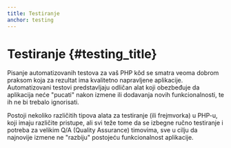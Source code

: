 ```yaml
---
title: Testiranje
anchor: testing
---
```


# Testiranje {#testing_title}

Pisanje automatizovanih testova za vaš PHP kôd se smatra veoma dobrom praksom koja za rezultat ima
kvalitetno napravljene aplikacije. Automatizovani testovi predstavljaju odličan alat koji obezbeđuje
da aplikacija neće "pucati" nakon izmene ili dodavanja novih funkcionalnosti, te ih ne bi trebalo ignorisati.

Postoji nekoliko različitih tipova alata za testiranje (ili frejmvorka) u PHP-u, koji imaju različite
pristupe, ali svi teže tome da se izbegne ručno testiranje i potreba za velikim Q/A (Quality Assurance) timovima,
sve u cilju da najnovije izmene ne "razbiju" postojeću funkcionalnost aplikacije.
